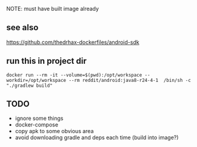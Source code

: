 NOTE: must have built image already

## see also
https://github.com/thedrhax-dockerfiles/android-sdk

## run this in project dir
`docker run --rm -it --volume=$(pwd):/opt/workspace --workdir=/opt/workspace --rm reddit/android:java8-r24-4-1  /bin/sh -c "./gradlew build"`

## TODO
- ignore some things
- docker-compose
- copy apk to some obvious area
- avoid downloading gradle and deps each time (build into image?)